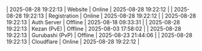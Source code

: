 | 2025-08-28 19:22:13 | Website | Online | 2025-08-28 19:22:12 |
| 2025-08-28 19:22:13 | Registration | Online | 2025-08-28 19:22:12 |
| 2025-08-28 19:22:13 | Auth Server | Offline | 2025-08-18 09:33:31 |
| 2025-08-28 19:22:13 | Kezan (PvE) | Offline | 2025-08-03 17:58:02 |
| 2025-08-28 19:22:13 | Gurubashi (PvP) | Offline | 2025-08-23 21:44:06 |
| 2025-08-28 19:22:13 | Cloudflare | Online | 2025-08-28 19:22:12 |
